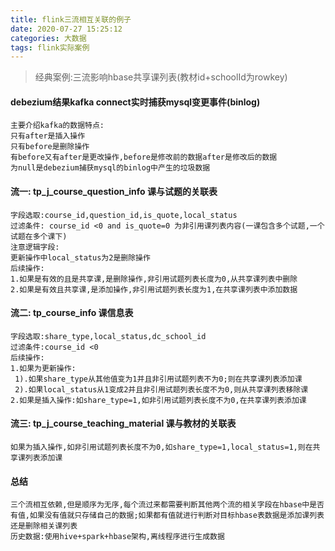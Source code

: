 ```yaml
---
title: flink三流相互关联的例子
date: 2020-07-27 15:25:12
categories: 大数据
tags: flink实际案例
---
```


> 经典案例:三流影响hbase共享课列表(教材id+schoolId为rowkey)

<!-- more -->
#### debezium结果kafka connect实时捕获mysql变更事件(binlog)
```
主要介绍kafka的数据特点:
只有after是插入操作
只有before是删除操作
有before又有after是更改操作,before是修改前的数据after是修改后的数据
为null是debezium捕获mysql的binlog中产生的垃圾数据
```

#### 流一: tp_j_course_question_info 课与试题的关联表

```
字段选取:course_id,question_id,is_quote,local_status
过滤条件: course_id <0 and is_quote=0 为非引用课列表内容(一课包含多个试题,一个试题在多个课下)
注意逻辑字段:
更新操作中local_status为2是删除操作
后续操作:
1.如果是有效的且是共享课,是删除操作,非引用试题列表长度为0,从共享课列表中删除
2.如果是有效且共享课,是添加操作,非引用试题列表长度为1,在共享课列表中添加数据
```

#### 流二: tp_course_info 课信息表
```
字段选取:share_type,local_status,dc_school_id
过滤条件:course_id <0
后续操作:
1.如果为更新操作:
 1).如果share_type从其他值变为1并且非引用试题列表不为0;则在共享课列表添加课
 2).如果local_status从1变成2并且非引用试题列表长度不为0,则从共享课列表移除课
2.如果是插入操作:如share_type=1,如非引用试题列表长度不为0,在共享课列表添加课
```

#### 流三: tp_j_course_teaching_material 课与教材的关联表
```
如果为插入操作,如非引用试题列表长度不为0,如share_type=1,local_status=1,则在共享课列表添加课
```

#### 总结
```
三个流相互依赖,但是顺序为无序,每个流过来都需要判断其他两个流的相关字段在hbase中是否有值,如果没有值就只存储自己的数据;如果都有值就进行判断对目标hbase表数据是添加课列表还是删除相关课列表
历史数据:使用hive+spark+hbase架构,离线程序进行生成数据
```